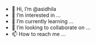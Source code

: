 - 👋 Hi, I’m @asidhila
- 👀 I’m interested in ...
- 🌱 I’m currently learning ...
- 💞️ I’m looking to collaborate on ...
- 📫 How to reach me ...

<!---
asidhila/asidhila is a ✨ special ✨ repository because its `README.md` (this file) appears on your GitHub profile.
You can click the Preview link to take a look at your changes.
--->
